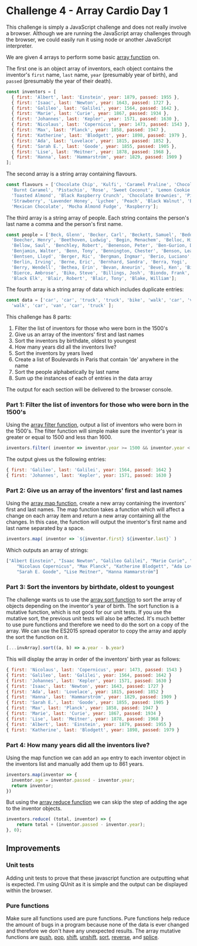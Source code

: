 # Challenge 4 - Array Cardio Day 1

This challenge is simply a JavaScript challenge and does not really involve a browser. Although we are running the JavaScript array challenges through the browser, we could easily run it using node or another JavaScript interpreter.

We are given 4 arrays to perform some basic [array function](https://developer.mozilla.org/en-US/docs/Web/JavaScript/Reference/Global_Objects/Array) on.

The first one is an object array of inventors, each object contains the inventor's `first` name, `last` name, `year` (presumably year of birth), and `passed` (presumably the year of their death).

```javascript
const inventors = [
  { first: 'Albert', last: 'Einstein', year: 1879, passed: 1955 },
  { first: 'Isaac', last: 'Newton', year: 1643, passed: 1727 },
  { first: 'Galileo', last: 'Galilei', year: 1564, passed: 1642 },
  { first: 'Marie', last: 'Curie', year: 1867, passed: 1934 },
  { first: 'Johannes', last: 'Kepler', year: 1571, passed: 1630 },
  { first: 'Nicolaus', last: 'Copernicus', year: 1473, passed: 1543 },
  { first: 'Max', last: 'Planck', year: 1858, passed: 1947 },
  { first: 'Katherine', last: 'Blodgett', year: 1898, passed: 1979 },
  { first: 'Ada', last: 'Lovelace', year: 1815, passed: 1852 },
  { first: 'Sarah E.', last: 'Goode', year: 1855, passed: 1905 },
  { first: 'Lise', last: 'Meitner', year: 1878, passed: 1968 },
  { first: 'Hanna', last: 'Hammarström', year: 1829, passed: 1909 }
];
```

The second array is a string array containing flavours.

```javascript
const flavours = ['Chocolate Chip', 'Kulfi', 'Caramel Praline', 'Chocolate', 
  'Burnt Caramel', 'Pistachio', 'Rose', 'Sweet Coconut', 'Lemon Cookie', 'Toffeeness', 
  'Toasted Almond', 'Black Raspberry Crunch', 'Chocolate Brownies', 'Pistachio Almond', 
  'Strawberry', 'Lavender Honey', 'Lychee', 'Peach', 'Black Walnut', 'Birthday Cake', 
  'Mexican Chocolate', 'Mocha Almond Fudge', 'Raspberry'];
```

The third array is a string array of people. Each string contains the person's last name a comma and the person's first name.

```javascript
const people = ['Beck, Glenn', 'Becker, Carl', 'Beckett, Samuel', 'Beddoes, Mick', 
  'Beecher, Henry', 'Beethoven, Ludwig', 'Begin, Menachem', 'Belloc, Hilaire', 
  'Bellow, Saul', 'Benchley, Robert', 'Benenson, Peter', 'Ben-Gurion, David', 
  'Benjamin, Walter', 'Benn, Tony', 'Bennington, Chester', 'Benson, Leana', 'Bent, Silas', 
  'Bentsen, Lloyd', 'Berger, Ric', 'Bergman, Ingmar', 'Berio, Luciano', 'Berle, Milton', 
  'Berlin, Irving', 'Berne, Eric', 'Bernhard, Sandra', 'Berra, Yogi', 'Berry, Halle', 
  'Berry, Wendell', 'Bethea, Erin', 'Bevan, Aneurin', 'Bevel, Ken', 'Biden, Joseph', 
  'Bierce, Ambrose', 'Biko, Steve', 'Billings, Josh', 'Biondo, Frank', 'Birrell, Augustine', 
  'Black Elk', 'Blair, Robert', 'Blair, Tony', 'Blake, William'];
```

The fourth array is a string array of data which includes duplicate entries:

```javascript
const data = ['car', 'car', 'truck', 'truck', 'bike', 'walk', 'car', 'van', 'bike', 
  'walk', 'car', 'van', 'car', 'truck' ];
```

This challenge has 8 parts:

1. Filter the list of inventors for those who were born in the 1500's
2. Give us an array of the inventors' first and last names
3. Sort the inventors by birthdate, oldest to youngest
4. How many years did all the inventors live?
5. Sort the inventors by years lived
6. Create a list of Boulevards in Paris that contain 'de' anywhere in the name
7. Sort the people alphabetically by last name
8. Sum up the instances of each of entries in the data array

The output for each section will be delivered to the browser console.

### Part 1: Filter the list of inventors for those who were born in the 1500's

Using the [array filter function](https://developer.mozilla.org/en-US/docs/Web/JavaScript/Reference/Global_Objects/Array/filter), output a list of inventors who were born in the 1500's. The filter function will simple make sure the inventor's year is greater or equal to 1500 and less than 1600.

```javascript
inventors.filter( inventor => inventor.year >= 1500 && inventor.year < 1600 )
```

The output gives us the following entries:

```javascript
{ first: 'Galileo', last: 'Galilei', year: 1564, passed: 1642 }
{ first: 'Johannes', last: 'Kepler', year: 1571, passed: 1630 }
```

### Part 2: Give us an array of the inventors' first and last names

Using the [array map function](https://developer.mozilla.org/en-US/docs/Web/JavaScript/Reference/Global_Objects/Array/map), create a new array containing the inventors' first and last names. The map function takes a function which will affect a change on each array item and return a new array containing all the changes. In this case, the function will output the inventor's first name and last name separated by a space.

```javascript
inventors.map( inventor => `${inventor.first} ${inventor.last}` )
```

Which outputs an array of strings:

```javascript
["Albert Einstein", "Isaac Newton", "Galileo Galilei", "Marie Curie", "Johannes Kepler",
	"Nicolaus Copernicus", "Max Planck", "Katherine Blodgett", "Ada Lovelace",
	"Sarah E. Goode", "Lise Meitner", "Hanna Hammarström"]
```

### Part 3: Sort the inventors by birthdate, oldest to youngest

The challenge wants us to use the [array sort function](https://developer.mozilla.org/en-US/docs/Web/JavaScript/Reference/Global_Objects/Array/sort) to sort the array of objects depending on the inventor's year of birth. The sort function is a mutative function, which is not good for our unit tests. If you use the mutative sort, the previous unit tests will also be affected. It's much better to use pure functions and therefore we need to do the sort on a copy of the array. We can use the ES2015 spread operator to copy the array and apply the sort the function on it.

```javascript
[...invArray].sort((a, b) => a.year - b.year)
```

This will display the array in order of the inventors' birth year as follows:

```javascript
{ first: 'Nicolaus', last: 'Copernicus', year: 1473, passed: 1543 }
{ first: 'Galileo', last: 'Galilei', year: 1564, passed: 1642 }
{ first: 'Johannes', last: 'Kepler', year: 1571, passed: 1630 }
{ first: 'Isaac', last: 'Newton', year: 1643, passed: 1727 }
{ first: 'Ada', last: 'Lovelace', year: 1815, passed: 1852 }
{ first: 'Hanna', last: 'Hammarström', year: 1829, passed: 1909 }
{ first: 'Sarah E.', last: 'Goode', year: 1855, passed: 1905 }
{ first: 'Max', last: 'Planck', year: 1858, passed: 1947 }
{ first: 'Marie', last: 'Curie', year: 1867, passed: 1934 }
{ first: 'Lise', last: 'Meitner', year: 1878, passed: 1968 }
{ first: 'Albert', last: 'Einstein', year: 1879, passed: 1955 }
{ first: 'Katherine', last: 'Blodgett', year: 1898, passed: 1979 }
```

### Part 4: How many years did all the inventors live?

Using the map function we can add an `age` entry to each inventor object in the inventors list and manually add them up to 861 years.

```javascript
inventors.map(inventor => {
  inventor.age = inventor.passed - inventor.year;
  return inventor;
})
```

But using the [array reduce function](https://developer.mozilla.org/en-US/docs/Web/JavaScript/Reference/Global_Objects/Array/Reduce) we can skip the step of adding the age to the inventor objects.

```javascript
inventors.reduce( (total, inventor) => {
	return total + (inventor.passed - inventor.year);
}, 0);
```

## Improvements

### Unit tests
Adding unit tests to prove that these javascript function are outputting what is expected. I'm using QUnit as it is simple and the output can be displayed within the browser.

### Pure functions
Make sure all functions used are pure functions. Pure functions help reduce the amount of bugs in a program because none of the data is ever changed and therefore we don't have any unexpected results. The array mutative functions are [push](https://developer.mozilla.org/en-US/docs/Web/JavaScript/Reference/Global_Objects/Array/push), [pop](https://developer.mozilla.org/en-US/docs/Web/JavaScript/Reference/Global_Objects/Array/pop), [shift](https://developer.mozilla.org/en-US/docs/Web/JavaScript/Reference/Global_Objects/Array/shift), [unshift](https://developer.mozilla.org/en-US/docs/Web/JavaScript/Reference/Global_Objects/Array/unshift), [sort](https://developer.mozilla.org/en-US/docs/Web/JavaScript/Reference/Global_Objects/Array/sort), [reverse](https://developer.mozilla.org/en-US/docs/Web/JavaScript/Reference/Global_Objects/Array/reverse), and [splice](https://developer.mozilla.org/en-US/docs/Web/JavaScript/Reference/Global_Objects/Array/splice).
